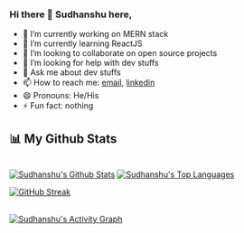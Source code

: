 ### Hi there 👋 Sudhanshu here,

<!--
**sudhanshu1309/sudhanshu1309** is a ✨ _special_ ✨ repository because its `README.md` (this file) appears on your GitHub profile.

Here are some ideas to get you started:
-->

- 🔭 I’m currently working on MERN stack
- 🌱 I’m currently learning ReactJS
- 👯 I’m looking to collaborate on open source projects
- 🤔 I’m looking for help with dev stuffs
- 💬 Ask me about dev stuffs
- 📫 How to reach me: <a href="mailto:sudhanshutripathi008@gmail.com">email</a>, <a href="https://www.linkedin.com/in/sudhanshu-tripathi-624694208/">linkedin<a/>
- 😄 Pronouns: He/His
- ⚡ Fun fact: nothing

## 📊 My Github Stats
<br/>
  <a href="https://github.com/sudhanshu1309/github-readme-stats"><img alt="Sudhanshu's Github Stats" src="https://github-readme-stats.vercel.app/api?username=sudhanshu1309&show_icons=true&count_private=true&theme=react&hide_border=true&bg_color=0D1117" /></a>
  <a href="https://github.com/sudhnshu1309/github-readme-stats"><img alt="Sudhanshu's Top Languages" src="https://github-readme-stats.vercel.app/api/top-langs/?username=sudhanshu1309&langs_count=8&count_private=true&layout=compact&theme=react&hide_border=true&bg_color=0D1117" /></a>
<br/>
  
  [![GitHub Streak](https://github-readme-streak-stats.herokuapp.com/?user=sudhanshu1309&theme=black-ice&hide_border=true&stroke=0000&background=060A0CD0)](https://git.io/streak-stats)
  
<br/>
  <a href="https://github.com/sudhanshu1309/github-readme-activity-graph"><img alt="Sudhanshu's Activity Graph" src="https://activity-graph.herokuapp.com/graph?username=sudhanshu1309&bg_color=0D1117&color=5BCDEC&line=5BCDEC&point=FFFFFF&hide_border=true" /></a>
<br/>
<br/>
